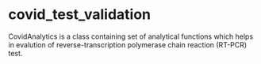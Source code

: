 # covid_test_validation
CovidAnalytics is a class containing set of analytical functions which helps in evalution of reverse-transcription polymerase chain reaction (RT-PCR) test. 
